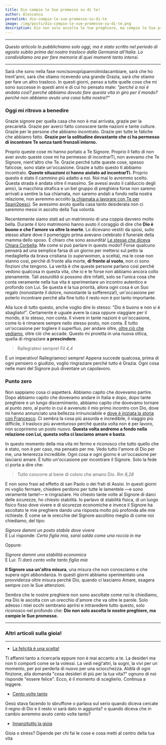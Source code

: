 ```yaml
---
title: Dio compie le Sue promesse su di te!
author: Alescanca
permalink: dio-compie-le-sue-promesse-su-di-te
image: /img/posts/dio-compie-le-sue-promesse-su-di-te.png
description: Dio non solo ascolta le tue preghiere, ma compie le Sue promesse di gioia sulla tua vita. Roba seria!
---
```


---

_Questo articolo lo pubblichiamo solo oggi, ma è stato scritto nel periodo di agosto subito prima del nostro trasloco dalla Germania all'Italia. Lo condividiamo ora per fare memoria di quei momenti tanto intensi._

---

Sarà che sono nella fase noncisonopiùpannolinidacambiare, sarà che ho trent'anni, sarà che stiamo ricevendo una grande Grazia, sarà che stiamo per fare un altro trasloco. In questi giorni, penso a tutte quelle cose che mi sono successe in questi anni e di cui ho pensato male: *"perché a noi è andata così? perché abbiamo dovuto fare questa vita in giro per il mondo? perché non abbiamo avuto una casa tutta nostra?"*

### Oggi mi ritrovo a benedire

Grazie signore per quella casa che non è mai arrivata, grazie per la precarietà. Grazie per averci fatto conoscere tante nazioni e tante culture. Grazie per le persone che abbiamo incontrato. Grazie per tutte le fatiche che abbiamo fatto. **Grazie per la solitudine devastante che ci ha permesso di incontrare Te senza tanti fronzoli intorno.**

Proprio queste cose mi hanno portato a Te Signore. Proprio il fatto di non aver avuto queste cose mi ha permesso di incontrarTi, non avevamo che Te Signore, nient'altro che Te. Grazie perché tutte queste cose, spesso faticose, sono state un'occasione. Grazie a tutto questo ti abbiamo incontrato. **Queste situazioni ci hanno aiutato ad incontrarTi.** Proprio questo è stato il cammino più adatto a noi. Noi mai lo avremmo scelto. Questa strada è andata oltre il massimo. Se avessi avuto il calduccio degli amici, la macchina strafica e un bel gruppo di preghiera forse non saremo arrivati a sentire la tua chiamata, non saremo andati a fondo nella nostra relazione, non avremmo accolto [la chiamata a lavorare con Te per 5pani2pesci](http://5p2p.it/chi_siamo.html). Se avessimo avuto quella casa tanto desiderata non ci saremmo messi in ascolto della Tua volontà.

Recentemente siamo stati ad un matrimonio di una coppia davvero molto bella. Durante il loro matrimonio hanno avuto il coraggio di dire che **Dio è buono e che l'amore va oltre la morte**. Lo dicevano vestiti da sposi, sullo stesso altare dove il pomeriggio prima avevano celebrato il funerale della mamma dello sposo. È chiaro che sono assurdità! [Le stesse che diceva Chiara Corbella](http://5p2p.it/2013/07/22/non-moriremo-piu.html). Ma come si può parlare in questo modo? Forse qualcuno penserà ad una semplice farsa di un giorno per mettersi sul petto la medaglietta da brava cristiana (o _superwoman_, a scelta), ma le cose non stanno così, perchè di fronte alla morte, **di fronte al vuoto**, non ci sono finzioni che tengono. La verità è che queste persone parlano così perchè vedono qualcosa in questa vita, che io e te forse non abbiamo ancora colto pienamente. Tali _assurdità_ si possono dire infatti, solo se l'unica cosa che conta veramente nella tua vita è sperimentare un incontro autentico e profondo con Lui. Se questa è la tua priorità, allora ogni cosa è un Suo regalo (nonostante il dolore, nonostante la sofferenza!), un'occasione per poterlo incontrare perché alla fine tutto il resto non è poi tanto importante.

Alla luce di tutto questo, anche voglio dire lo stesso: "Dio è buono e non si è sbagliato!". Certamente è uguale avere la casa oppure viaggiare per il mondo, è lo stesso, non conta. Il vivere in tante nazioni è un'occasione, come lo è rimanere sempre nello stesso posto, non conta. È tutto un'occasione per togliere il superfluo, per andare oltre, [oltre ciò che vediamo](http://5p2p.it/2015/10/28/ad-occhi-chiusi.html), oltre ciò che accade. Questo mi proietta in una nuova ottica, quella di ringraziare **a prescindere**.

> Rallegratevi sempre! <cite>Fil 4,4</cite>

È un imperativo! Rallegriamoci sempre! Appena succede qualcosa, prima di ogni pensiero o giudizio, voglio ringraziare perché tutto è Grazia. Ogni cosa nelle mani del Signore può diventare un capolavoro.

### Punto zero

Non sappiamo cosa ci aspetterà. Abbiamo capito che dovevamo partire. Dopo abbiamo capito che dovevamo andare in Italia e dopo, dopo tante preghiere e un lungo discernimento, abbiamo capito che dovevamo tornare al punto zero, al punto in cui è avvenuto il mio primo incontro con Dio, dove mi hanno annunciato una bellezza irrinunciabile e [dove è iniziata la storia con Francesco](http://5p2p.it/2013/04/22/lui-quello-giusto.html). Ci sembra la cosa più assurda e incredibile, il viaggio più difficile, il trasloco più avventuroso perché questa volta non è per lavoro, non scopriremo un posto nuovo. **Questa volta andremo a fondo nella relazione con Lui, questa volta ci lasciamo amare e basta**.

In questo momento della mia vita mi fermo e riconosco che tutto quello che è stato, non è per caso, ma pensato per me. Vedo tutto l'amore di Dio per me, una tenerezza incredibile. Ogni cosa e ogni giorno è un'occasione per lasciarsi amare. È tutto un'occasione per incontrare il Signore. Solo la fede ci porta a dire che:

> Tutto concorre al bene di coloro che amano Dio. <cite>Rm 8,28</cite>

E non sono frasi ad effetto di san Paolo o dei frati di Assisi.
In questi giorni mi voglio fermare, chiedere perdono per tutte le lamentele &mdash;e sono veramente tante!&mdash; e ringraziare. Ho chiesto tante volte al Signore di darci delle sicurezze, ho chiesto stabilità. Io parlavo di stabilità fisica, di un luogo fisico fisso dove vivere e di sicurezze economiche e invece il Signore ha ascoltato le mie preghiere dando una risposta molto più profonda alle mie richieste. È come se le orecchie del Signore ascoltino meglio di come noi chiediamo, del tipo:

*Signore dammi un posto stabile dove vivere*<br>
E Lui risponde:
*Certo figlia mia, sarai salda come una roccia in me*

Oppure:

*Signore dammi una stabilità economica*<br>
E Lui:
*Ti darò cento volte tanto figlia mia*

**Il Signore usa un'altra misura**, una misura che non conosciamo e che supera ogni abbondanza. In questi giorni abbiamo sperimentato una provvidenza oltre misura perchè Dio, quando ci lasciamo Amare, esagera sempre con le Sue attenzioni.

Sembra che le nostre preghiere non sono ascoltate come noi le chiediamo, ma Dio le ascolta con un orecchio d'amore che va oltre le parole. Solo adesso i miei occhi sembrano aprirsi e intravedere tutto questo, solo riconosco nel profondo che: **Dio non solo ascolta le nostre preghiere, ma compie le Sue promesse.**


---

### Altri articoli sulla gioia!

---

- [La felicità è una scelta!](http://5p2p.it/2014/05/07/la-felicita-una-scelta.html)

Ti affanni tanto a ricercarla eppure non è mai accanto a te. La desideri ma non ti comporti come se la volessi. La vedi negl'altri, la sogni, la vivi per un momento, per poi perderla di nuovo per una sciocchezza. Aldilà di ogni finzione, alla domanda "cosa desideri di più per la tua vita?" ognuno di noi risponde "essere felice". Ecco, è il momento di sceglierlo. Continua a leggere.


- [Cento volte tanto](http://5p2p.it/2014/08/04/cento-volte-tanto.html)

Gesù stava facendo lo sbruffone o parlava sul serio quando diceva cercate il regno di Dio e il resto vi sarà dato in aggiunta? o quando diceva che in cambio avremmo avuto cento volte tanto?

- [Innanzitutto la gioia](http://5p2p.it/2013/06/30/innanzitutto-la-gioia.html)

Gioia o stress? Dipende per chi fai le cose e cosa metti al centro della tua vita
